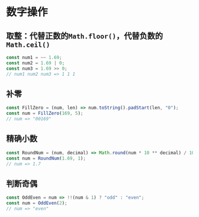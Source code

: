 # 数字操作

## 取整：代替正数的`Math.floor()`，代替负数的`Math.ceil()`

```javascript
const num1 = ~~ 1.69;
const num2 = 1.69 | 0;
const num3 = 1.69 >> 0;
// num1 num2 num3 => 1 1 1
```

## 补零

```javascript
const FillZero = (num, len) => num.toString().padStart(len, "0");
const num = FillZero(169, 5);
// num => "00169"
```

## 精确小数

```javascript
const RoundNum = (num, decimal) => Math.round(num * 10 ** decimal) / 10 ** decimal;
const num = RoundNum(1.69, 1);
// num => 1.7
```

## 判断奇偶

```javascript
const OddEven = num => !!(num & 1) ? "odd" : "even";
const num = OddEven(2);
// num => "even"
```

